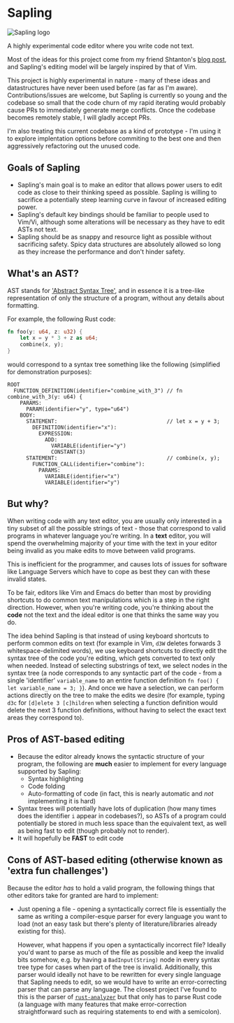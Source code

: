 # Sapling
![Sapling logo](https://raw.githubusercontent.com/kneasle/sapling/master/resources/sapling.gif)

A highly experimental code editor where you write code not text.

Most of the ideas for this project come from my friend Shtanton's [blog post](http://shtanton.com/ex.html), and Sapling's editing model will be largely inspired by that of Vim.

This project is highly experimental in nature - many of these ideas and datastructures have never been used before (as far as I'm aware).
Contributions/issues are welcome, but Sapling is currently so young and the codebase so small that the code churn of my rapid iterating would probably cause PRs to immediately generate merge conflicts.
Once the codebase becomes remotely stable, I will gladly accept PRs.

I'm also treating this current codebase as a kind of prototype - I'm using it to explore implentation options before commiting to the best one and then aggressively refactoring out the unused code.

## Goals of Sapling
- Sapling's main goal is to make an editor that allows power users to edit code as close to their thinking speed as possible.
  Sapling is willing to sacrifice a potentially steep learning curve in favour of increased editing power.
- Sapling's default key bindings should be familiar to people used to Vim/Vi, although some alterations will be necessary as they have to edit ASTs not text.
- Sapling should be as snappy and resource light as possible without sacrificing safety.
  Spicy data structures are absolutely allowed so long as they increase the performance and don't hinder safety.
  
## What's an AST?
AST stands for ['Abstract Syntax Tree'](https://en.wikipedia.org/wiki/Abstract_syntax_tree), and in essence it is a tree-like representation of only the structure of a program, without any details about formatting.

For example, the following Rust code:
```rust
fn foo(y: u64, z: u32) {
    let x = y * 3 + z as u64;
    combine(x, y);
}
```
would correspond to a syntax tree something like the following (simplified for demonstration purposes):
```
ROOT
  FUNCTION_DEFINITION(identifier="combine_with_3") // fn combine_with_3(y: u64) {
    PARAMS:
      PARAM(identifier="y", type="u64")
    BODY:
      STATEMENT:                                   // let x = y + 3;
        DEFINITION(identifier="x"):
          EXPRESSION:
            ADD:
              VARIABLE(identifier="y")
              CONSTANT(3)
      STATEMENT:                                   // combine(x, y);
        FUNCTION_CALL(identifier="combine"):
          PARAMS:
            VARIABLE(identifier="x")
            VARIABLE(identifier="y")
```

## But why?
When writing code with any text editor, you are usually only interested in a tiny subset of all the possible strings of text - those that correspond to valid
programs in whatever language you're writing.  In a **text** editor, you will spend the overwhelming majority of your time
with the text in your editor being invalid as you make edits to move between valid programs.

This is inefficient for the programmer, and causes lots of issues for software like Language Servers which have to cope as best they can with these invalid states.

To be fair, editors like Vim and Emacs do better than most by providing shortcuts to do common text manipulations which is a step in the right direction.
However, when you're writing code, you're thinking about the **code** not the text and the ideal editor is one that thinks the same way you do.

The idea behind Sapling is that instead of using keyboard shortcuts to perform common edits on text (for example in Vim, `d3W` deletes forwards 3 whitespace-delimited words), we use keyboard shortcuts to directly edit the syntax tree of the code you're editing, which gets converted to text only when needed.
Instead of selecting substrings of text, we select nodes in the syntax tree (a node corresponds to any syntactic part of the code - from a single 'identifier' `variable_name` to an entire function definition `fn foo() { let variable_name = 3; }`).
And once we have a selection, we can perform actions directly on the tree to make the edits we desire (for example, typing `d3c` for `[d]elete 3 [c]hildren` when selecting a function definition would delete the next 3 function definitions, without having to select the exact text areas they correspond to).

## Pros of AST-based editing
- Because the editor already knows the syntactic structure of your program, the following are **much** easier to implement for every language supported by Sapling:
  - Syntax highlighting
  - Code folding
  - Auto-formatting of code (in fact, this is nearly automatic and *not* implementing it is hard)
- Syntax trees will potentially have lots of duplication (how many times does the identifier `i` appear in codebases?), so ASTs of a program could potentially be stored in much less space than the equivalent text, as well as being fast to edit (though probably not to render).
- It will hopefully be **FAST** to edit code

## Cons of AST-based editing (otherwise known as 'extra fun challenges')
Because the editor *has* to hold a valid program, the following things that other editors take for granted are hard to implement:
- Just opening a file - opening a syntactically correct file is essentially the same as writing a compiler-esque parser for every language you want to load
  (not an easy task but there's plenty of literature/libraries already existing for this).
  
  However, what happens if you open a syntactically incorrect file?
  Ideally you'd want to parse as much of the file as possible and keep the invalid bits somehow, e.g. by having a `BadInput(String)` node in every syntax tree type for cases when part of the tree is invalid.
  Additionally, this parser would ideally not have to be rewritten for every single language that Sapling needs to edit,
  so we would have to write an error-correcting parser that can parse any language.
  The closest project I've found to this is the parser of [`rust-analyzer`](https://github.com/rust-analyzer/rust-analyzer) but that only has to parse Rust code (a language with many features that make error-correction straightforward such as requiring statements to end with a semicolon).
